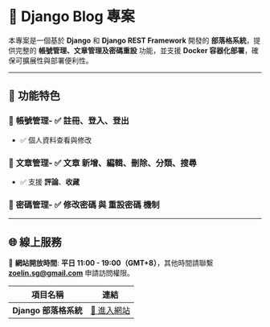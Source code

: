 # 📝 Django Blog 專案

本專案是一個基於 **Django** 和 **Django REST Framework** 開發的 **部落格系統**，提供完整的 **帳號管理、文章管理及密碼重設** 功能，並支援 **Docker 容器化部署**，確保可擴展性與部署便利性。

---

## 🎯 功能特色

### 🔹 **帳號管理**- ✅ 註冊、登入、登出
- ✅ 個人資料查看與修改

### 🔹 **文章管理**- ✅ 文章 **新增、編輯、刪除、分類、搜尋**
- ✅ 支援 **評論**、**收藏**

### 🔹 **密碼管理**- ✅ **修改密碼** 與 **重設密碼** 機制

---

## 🌐 線上服務

🔹 **網站開放時間**: **平日 11:00 - 19:00（GMT+8）**，其他時間請聯繫 **zoelin.sg@gmail.com** 申請訪問權限。

| 項目名稱 | 連結 |
| --- | --- |
| **Django 部落格系統** | [🔗 進入網站](https://zoe-blog.sunflowx.com/) |
